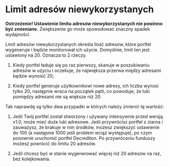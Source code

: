 # Limit adresów niewykorzystanych

**Ostrzeżenie! Ustawienie limitu adresów niewykorzystanych nie powinno być zmieniane.** Zwiększenie go może spowodować znaczny spadek wydajności.

Limit adresów niewykorzystanych określa ilość adresów, które portfel wygeneruje i będzie monitorował ich użycie. Domyślnie, limit ten jest ustawiony na 20. Oznacza to 2 rzeczy.

1. Kiedy portfel ładuje się po raz pierwszy, skanuje w poszukiwaniu adresów w użyciu i oczekuje, że największa przerwa między adresami będzie wynosić 20;

2. Kiedy portfel generuje użytkownikowi nowe adresy, ich liczba wynosi tylko 20, następnie wraca na początek pętli, co powoduje, że luki pomiędzy adresami nie są większe niż 20.

Tak naprawdę są tylko dwa przypadki w których należy zmienić tę wartość:

1. Jeśli Twój portfel został stworzony i używany intensywnie przed wersją v1.0, może mieć duże luki adresowe. Jeśli przywrócisz portfel z ziarna i zauważysz, że brakuje w nim środków, możesz zwiększyć ustawienie do 100 (a następnie 1000 jeśli problem wciąż występuje), po czym ponownie uruchomić portfel Decrediton. Po przywróceniu funduszy możesz powrócić do limitu 20 adresów.

2. Jeśli chcesz być w stanie wygenerować więcej niż 20 adresów na raz, bez kolejkowania.
